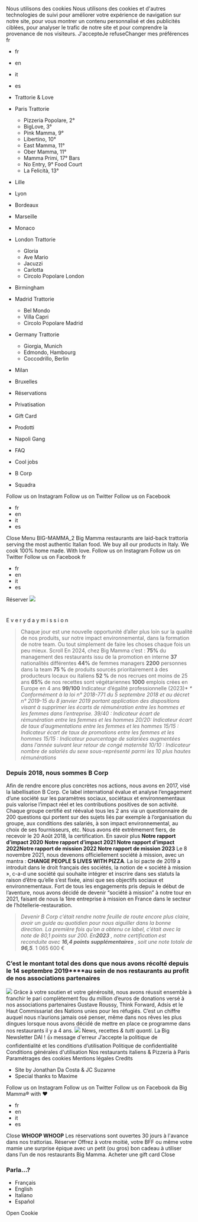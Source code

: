 Nous utilisons des cookies
Nous utilisons des cookies et d'autres technologies de suivi pour améliorer votre expérience de navigation sur notre site, pour vous montrer un contenu personnalisé et des publicités ciblées, pour analyser le trafic de notre site et pour comprendre la provenance de nos visiteurs.
J'accepteJe refuseChanger mes préférences
fr
  * fr
  * en
  * it
  * es


  * Trattorie & Love
  * Paris
Trattorie
    * Pizzeria Popolare, 2°
    * BigLove, 3°
    * Pink Mamma, 9°
    * Libertino, 10°
    * East Mamma, 11°
    * Ober Mamma, 11°
    * Mamma Primi, 17°
Bars
    * No Entry, 9°
Food Court
    * La Felicità, 13°
  * Lille
  * Lyon
  * Bordeaux
  * Marseille
  * Monaco
  * London
Trattorie
    * Gloria
    * Ave Mario
    * Jacuzzi
    * Carlotta
    * Circolo Popolare London
  * Birmingham
  * Madrid
Trattorie
    * Bel Mondo
    * Villa Capri
    * Circolo Popolare Madrid
  * Germany
Trattorie
    * Giorgia, Munich
    * Edmondo, Hambourg
    * Coccodrillo, Berlin
  * Milan
  * Bruxelles


  * Réservations
  * Privatisation
  * Gift Card
  * Prodotti
  * Napoli Gang
  * FAQ
  * Cool jobs
  * B Corp
  * Squadra


Follow us on Instagram Follow us on Twitter Follow us on Facebook
  * fr
  * en
  * it
  * es


Close
Menu
BIG-MAMMA_2
Big Mamma restaurants are laid-back trattoria serving the most authentic Italian food. We buy all our products in Italy. We cook 100% home made. With love.
Follow us on Instagram Follow us on Twitter Follow us on Facebook
fr
  * fr
  * en
  * it
  * es


Réserver
![](https://www.bigmammagroup.com/admin/wp-content/uploads/2019/02/Photo-Bcorp.jpg)
# 
E
v
e
r
y
d
a
y
m
i
s
s
i
o
n
> Chaque jour est une nouvelle opportunité d’aller plus loin sur la qualité de nos produits, sur notre impact environnemental, dans la formation de notre team. Ou tout simplement de faire les choses chaque fois un peu mieux.
Scroll
En 2024, chez Big Mamma c’est :
**75%** du management des restaurants issu de la promotion en interne
**37** nationalités différentes
**44%** de femmes managers
**2200** personnes dans la team
**75 %** de produits sourcés prioritairement à des producteurs locaux ou italiens
**52 %** de nos recrues ont moins de 25 ans
**65%** de nos recettes sont végétariennes
**1000** emplois crées en Europe en 4 ans
**99/100** Indicateur d’égalité professionnelle (2023)*
_* Conformément à la loi n° 2018-771 du 5 septembre 2018 et au décret n° 2019-15 du 8 janvier 2019 portant application des dispositions visant à supprimer les écarts de rémunération entre les hommes et les femmes dans l’entreprise._
_39/40 : Indicateur écart de rémunération entre les femmes et les hommes_
_20/20: Indicateur écart de taux d’augmentations entre les femmes et les hommes_
_15/15 : Indicateur écart de taux de promotions entre les femmes et les hommes_
_15/15 : Indicateur pourcentage de salariées augmentées dans l’année suivant leur retour de congé maternité_
_10/10 : Indicateur nombre de salariés du sexe sous-représenté parmi les 10 plus hautes rémunérations_
### Depuis 2018, nous sommes B Corp
Afin de rendre encore plus concrètes nos actions, nous avons en 2017, visé la labellisation B Corp. Ce label international évalue et analyse l’engagement d’une société sur les paramètres sociaux, sociétaux et environnementaux puis valorise l’impact réel et les contributions positives de son activité. Chaque groupe certifié est réévalué tous les 2 ans via un questionnaire de 200 questions qui portent sur des sujets liés par exemple à l’organisation du groupe, aux conditions des salariés, à son impact environnemental, au choix de ses fournisseurs, etc. Nous avons été extrêmement fiers, de recevoir le 20 Août 2018, la certification.
En savoir plus
**Notre rapport d’impact 2020** **Notre rapport d’impact 2021 ****Notre rapport d’impact 2022****Notre rapport de mission 2022 Notre rapport de mission 2023**
Le 8 novembre 2021, nous devenons officiellement société à mission, avec un mantra : **CHANGE PEOPLE ́S LIVES WITH PIZZA**.
La loi pacte de 2019 a introduit dans le droit français des sociétés, la notion de « société à mission », c-a-d une société qui souhaite intégrer et inscrire dans ses statuts la raison d’être qu’elle s’est fixée, ainsi que ses objectifs sociaux et environnementaux. Fort de tous les engagements pris depuis le début de l’aventure, nous avons décidé de devenir “société à mission” à notre tour en 2021, faisant de nous la 1ère entreprise à mission en France dans le secteur de l’hôtellerie-restauration.
> _Devenir B Corp c’était rendre notre feuille de route encore plus claire, avoir un guide au quotidien pour nous aiguiller dans la bonne direction. La première fois qu’on a obtenu ce label, c’était avec la note de 80,1 points sur 200. En**2023** , notre certification est reconduite avec **16,4 points** **supplémentaires** , soit une note totale de **96,5**._
1 065 600 €
### **C’est le montant total des dons que nous avons récolté depuis le 14 septembre 2019****au sein de nos restaurants au profit de nos associations partenaires**
![](https://www.bigmammagroup.com/assets/img/common/roussy.png)
Grâce à votre soutien et votre générosité, nous avons réussit ensemble à franchir le pari complètement fou du million d’euros de donations versé à nos associations partenaires Gustave Roussy, Think Forward, Adsis et le Haut Commissariat des Nations unies pour les réfugiés.
C’est un chiffre auquel nous n’aurions jamais osé penser, même dans nos rêves les plus dingues lorsque nous avons décidé de mettre en place ce programme dans nos restaurants il y a 4 ans.
![](https://www.bigmammagroup.com/assets/img/common/roussy.png)
News, recettes _& tutti quanti_. La Big Newsletter
DAI !
👍
message d'erreur
J’accepte la politique de confidentialité et les conditions d’utilisation
Politique de confidentialité
Conditions générales d'utilisation
Nos restaurants italiens & Pizzeria à Paris
Paramétrages des cookies
Mentions légales
Credits
  * Site by Jonathan Da Costa & JC Suzanne
  * Special thanks to Maxime


Follow us on Instagram Follow us on Twitter Follow us on Facebook
da Big Mamma® with ♥
  * fr
  * en
  * it
  * es


Close
**WHOOP WHOOP** Les réservations sont ouvertes 30 jours à l'avance dans nos trattorias. Réserver Offrez à votre moitié, votre BFF ou même votre mamie une surprise épique avec un petit (ou gros) bon cadeau à utiliser dans l’un de nos restaurants Big Mamma. Acheter une gift card
Close
### Parla...?
  * Français
  * English
  * Italiano
  * Español


Open Cookie
